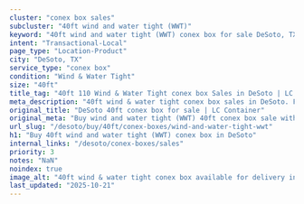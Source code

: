 ```yaml
---
cluster: "conex box sales"
subcluster: "40ft wind and water tight (WWT)"
keyword: "40ft wind and water tight (WWT) conex box for sale DeSoto, TX"
intent: "Transactional-Local"
page_type: "Location-Product"
city: "DeSoto, TX"
service_type: "conex box"
condition: "Wind & Water Tight"
size: "40ft"
title_tag: "40ft 110 Wind & Water Tight conex box Sales in DeSoto | LC Container"
meta_description: "40ft wind & water tight conex box sales in DeSoto. Fast delivery, competitive pricing. Serving conex boxes area. Quote ID: K9D. Call (214) 524-4168 for your free quote today."
original_title: "DeSoto 40ft conex box for sale | LC Container"
original_meta: "Buy wind and water tight (WWT) 40ft conex box sale with local delivery in DeSoto, TX. LC Container — local Since 2003. Request a fast quote today."
url_slug: "/desoto/buy/40ft/conex-boxes/wind-and-water-tight-wwt"
h1: "Buy 40ft wind and water tight (WWT) conex box in DeSoto"
internal_links: "/desoto/conex-boxes/sales"
priority: 3
notes: "NaN"
noindex: true
image_alt: "40ft wind & water tight conex box available for delivery in DeSoto"
last_updated: "2025-10-21"
---
```


<!-- TODO: Add unique city/inventory copy, images, and internal links here. -->
